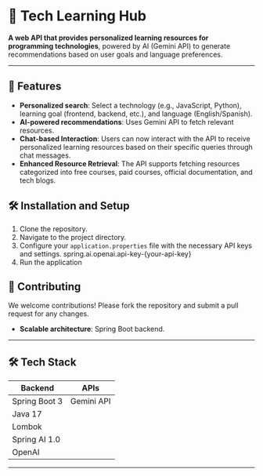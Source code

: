 # 🚀 Tech Learning Hub

**A web API that provides personalized learning resources for programming technologies**,
powered by AI (Gemini API) to generate recommendations based on user goals and language preferences.

---

## 🌟 Features

- **Personalized search**: Select a technology (e.g., JavaScript, Python), learning goal (frontend, backend, etc.), and language (English/Spanish).
- **AI-powered recommendations**: Uses Gemini API to fetch relevant resources.
- **Chat-based Interaction**: Users can now interact with the API to receive personalized learning resources based on their specific queries through chat messages.
- **Enhanced Resource Retrieval**: The API supports fetching resources categorized into free courses, paid courses, official documentation, and tech blogs.

## 🛠️ Installation and Setup

1. Clone the repository.
2. Navigate to the project directory.
3. Configure your `application.properties` file with the necessary API keys and settings.
   spring.ai.openai.api-key-{your-api-key}
4. Run the application

## 🤝 Contributing

We welcome contributions! Please fork the repository and submit a pull request for any changes.


- **Scalable architecture**: Spring Boot backend.

---

## 🛠️ Tech Stack

| **Backend**   | **APIs**   |  
|---------------|------------|  
| Spring Boot 3 | Gemini API |  
| Java 17       |            |    
| Lombok        |            |    
| Spring AI 1.0 |            |
| OpenAI        |            |

---

